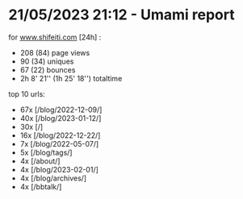 # 21/05/2023 21:12 - Umami report
for www.shifeiti.com [24h] :

 - 208 (84) page views
 - 90 (34) uniques
 - 67 (22) bounces
 - 2h 8' 21'' (1h 25' 18'') totaltime


top 10 urls:
 - 67x [/blog/2022-12-09/]
 - 40x [/blog/2023-01-12/]
 - 30x [/]
 - 16x [/blog/2022-12-22/]
 - 7x [/blog/2022-05-07/]
 - 5x [/blog/tags/]
 - 4x [/about/]
 - 4x [/blog/2023-02-01/]
 - 4x [/blog/archives/]
 - 4x [/bbtalk/]


